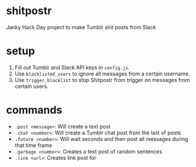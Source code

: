 # shitpostr
Janky Hack Day project to make Tumblr shit posts from Slack

# setup
1. Fill out Tumblr and Slack API keys in `config.js`.
2. Use `blacklisted_users` to ignore all messages from a certain username.
3. Use `trigger_blacklist` to stop Shitpostr from trigger on messages from certain users.

# commands
* `.post <message>`: Will create a text post
* `.chat <number>`: Will create a Tumblr chat post from the last <number> of posts
* `.future <number>`: Will wait <number> seconds and then post all messages during that time frame
* `.garbage <number>`: Creates a text post of <number> random sentences
* `.link <url>`: Creates link post for <ur>
